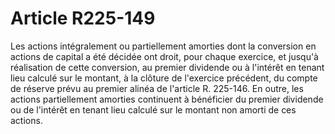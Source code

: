# Article R225-149

Les actions intégralement ou partiellement amorties dont la conversion en actions de capital a été décidée ont droit, pour chaque exercice, et jusqu'à réalisation de cette conversion, au premier dividende ou à l'intérêt en tenant lieu calculé sur le montant, à la clôture de l'exercice précédent, du compte de réserve prévu au premier alinéa de l'article R. 225-146.   En outre, les actions partiellement amorties continuent à bénéficier du premier dividende ou de l'intérêt en tenant lieu calculé sur le montant non amorti de ces actions.